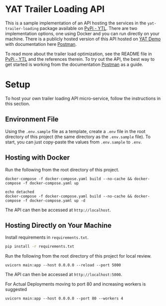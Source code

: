 # YAT Trailer Loading API

This is a sample implementation of an API hosting the services in the `yat-trailer-loading` package available on [PyPi - YTL](https://pypi.org/project/ytl/).  There are two implementation options, one using Docker and you can run directly on your machine.  There is a publicly hosted version of this API hosted on [YAT Demo](https://demo.yat.ai) with documentation here [Postman](https://documenter.getpostman.com/view/13715234/2s8ZDVZ3rH).

To read more about the trailer load optimization, see the README file in [PyPi - YTL](https://pypi.org/project/ytl/) and the references therein.  To try out the API, the best way to get started is working from the documentation [Postman](https://documenter.getpostman.com/view/13715234/2s8ZDVZ3rH) as a guide.

# Setup

To host your own trailer loading API micro-service, follow the instructions in this section.

## Environment File

Using the `.env.sample` file as a template, create a `.env` file in the root directory of this project (the same directory as the `.env.sample` file).  To start, you can just copy-paste the values from `.env.sample` to `.env`.

## Hosting with Docker

Run the following from the root directory of this project.
```
docker-compose -f docker-compose.yaml build --no-cache && docker-compose -f docker-compose.yaml up

echo detached
docker-compose -f docker-compose.yaml build --no-cache && docker-compose -f docker-compose.yaml up -d
```

The API can then be accessed at `http://localhost`.

## Hosting Directly on Your Machine

Install requirements in `requirements.txt`. 
```bash 
pip install -r requirements.txt 
```

Run the following from the root directory of this project for local review.
```
uvicorn main:app --host 0.0.0.0 --reload --port 5000
```

The API can then be accessed at `http://localhost:5000`.


For Actual Deployments moving to port 80 and increasing workers is suggested
```
uvicorn main:app --host 0.0.0.0 --port 80 --workers 4
```
